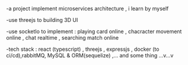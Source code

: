 -a project implement microservices architecture , i learn by myself

-use threejs to building 3D UI 

-use socketIo to implement : playing card online , chacracter movement online , chat realtime , searching match online


-tech stack : react (typescript) , threejs , expressjs , docker (to ci/cd),rabbitMQ, MySQL & ORM(sequelize) ,... and some thing ...v...v

